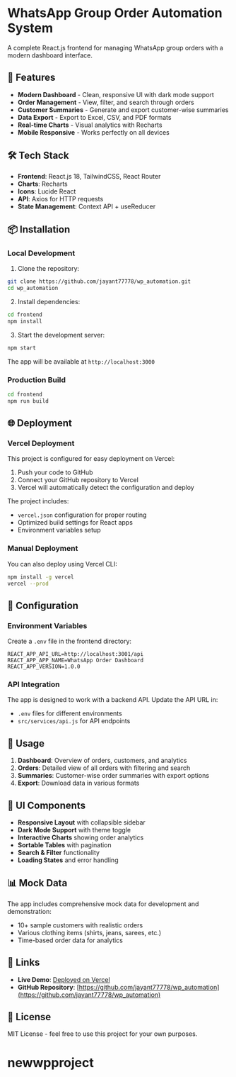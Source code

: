 # WhatsApp Group Order Automation System

A complete React.js frontend for managing WhatsApp group orders with a modern dashboard interface.

## 🚀 Features

- **Modern Dashboard** - Clean, responsive UI with dark mode support
- **Order Management** - View, filter, and search through orders
- **Customer Summaries** - Generate and export customer-wise summaries
- **Data Export** - Export to Excel, CSV, and PDF formats
- **Real-time Charts** - Visual analytics with Recharts
- **Mobile Responsive** - Works perfectly on all devices

## 🛠️ Tech Stack

- **Frontend**: React.js 18, TailwindCSS, React Router
- **Charts**: Recharts
- **Icons**: Lucide React
- **API**: Axios for HTTP requests
- **State Management**: Context API + useReducer

## 📦 Installation

### Local Development

1. Clone the repository:
```bash
git clone https://github.com/jayant77778/wp_automation.git
cd wp_automation
```

2. Install dependencies:
```bash
cd frontend
npm install
```

3. Start the development server:
```bash
npm start
```

The app will be available at `http://localhost:3000`

### Production Build

```bash
cd frontend
npm run build
```

## 🌐 Deployment

### Vercel Deployment

This project is configured for easy deployment on Vercel:

1. Push your code to GitHub
2. Connect your GitHub repository to Vercel
3. Vercel will automatically detect the configuration and deploy

The project includes:
- `vercel.json` configuration for proper routing
- Optimized build settings for React apps
- Environment variables setup

### Manual Deployment

You can also deploy using Vercel CLI:

```bash
npm install -g vercel
vercel --prod
```

## 🔧 Configuration

### Environment Variables

Create a `.env` file in the frontend directory:

```env
REACT_APP_API_URL=http://localhost:3001/api
REACT_APP_APP_NAME=WhatsApp Order Dashboard
REACT_APP_VERSION=1.0.0
```

### API Integration

The app is designed to work with a backend API. Update the API URL in:
- `.env` files for different environments
- `src/services/api.js` for API endpoints

## 📱 Usage

1. **Dashboard**: Overview of orders, customers, and analytics
2. **Orders**: Detailed view of all orders with filtering and search
3. **Summaries**: Customer-wise order summaries with export options
4. **Export**: Download data in various formats

## 🎨 UI Components

- **Responsive Layout** with collapsible sidebar
- **Dark Mode Support** with theme toggle
- **Interactive Charts** showing order analytics
- **Sortable Tables** with pagination
- **Search & Filter** functionality
- **Loading States** and error handling

## 📊 Mock Data

The app includes comprehensive mock data for development and demonstration:
- 10+ sample customers with realistic orders
- Various clothing items (shirts, jeans, sarees, etc.)
- Time-based order data for analytics

## 🔗 Links

- **Live Demo**: [Deployed on Vercel](https://wp-automation-git-main-jayant77778s-projects.vercel.app)
- **GitHub Repository**: [https://github.com/jayant77778/wp_automation](https://github.com/jayant77778/wp_automation)

## 📄 License

MIT License - feel free to use this project for your own purposes.
# newwpproject
